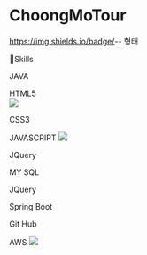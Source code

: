 # ChoongMoTour

https://img.shields.io/badge/<LABEL>-<MESSAGE>-<COLOR> 형태
  
 
  
 💪Skills
  
 JAVA
  
  HTML5  
  <img src="https://img.shields.io/badge/HTML%-E34F26?style=flat-square&logo=HTML&logoColor=white"/>
 
  CSS3
  
  
  JAVASCRIPT 
 <img src="https://img.shields.io/badge/JavaScript%-F7DF1E?style=flat-square&logo=JavaScript&logoColor=white"/>
  
  
  JQuery

  MY SQL
  
  JQuery
  
  Spring Boot
  
  Git Hub
  
  AWS
<img src="https://img.shields.io/badge/amazonaws-232F3E?style=flat-square&logo=amazonaws&logoColor=white"/>


